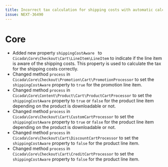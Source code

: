 ```yaml
---
title: Incorrect tax calculation for shipping costs with automatic calculation with discount item
issue: NEXT-36490
---
```

# Core
* Added new property `shippingCostAware ` to `Cicada\Core\Checkout\Cart\LineItem\LineItem` to indicate if the line item is aware of the shipping costs. This property is used to calculate the tax for the shipping costs correctly.
* Changed method `process` in `Cicada\Core\Checkout\Promotion\Cart\PromotionProcessor` to set the `shippingCostAware` property to `true` for the promotion line item. 
* Changed method `process` in `Cicada\Core\Content\Product\Cart\ProductCartProcessor` to set the `shippingCostAware` property to `true` or `false` for the product line item depending on the product is downloadable or not.
* Changed method `process` in `Cicada\Core\Checkout\Cart\CustomCartProcessor` to set the `shippingCostAware` property to `true` or `false` for the product line item depending on the product is downloadable or not.
* Changed method `process` in `Cicada\Core\Checkout\Cart\DiscountCartProcessor` to set the `shippingCostAware` property to `false` for the product line item.
* Changed method `process` in `Cicada\Core\Checkout\Cart\CreditCartProcessor` to set the `shippingCostAware` property to `false` for the product line item.
